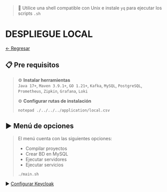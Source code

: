 > 📌 Utilice una shell compatible con Unix e instale `yq` para ejecutar los scripts `.sh`

# DESPLIEGUE LOCAL

[← Regresar](../../../README.md) <br>

## 📋 Pre requisitos
> ⚙️ **Instalar herramientas**<br>
> `Java 17+`, `Maven 3.9.1+`, `GO 1.21+`, `Kafka`, `MySQL`, `PostgreSQL`, `Prometheus`, `Zipkin`, `Grafana`, `Loki`
>
> ⚙️ **Configurar rutas de instalación**
> ```shell script 
> notepad ./../../../application/local.csv
> ```

## ▶️ Menú de opciones
> El menú cuenta con las siguientes opciones:
> - Compilar proyectos
> - Crear BD en MySQL 
> - Ejecutar servidores
> - Ejecutar servicios
> ```shell script 
> ./main.sh
> ```

▶️ [Configurar Keycloak](../../../docs/info/keycloak/README.md)
